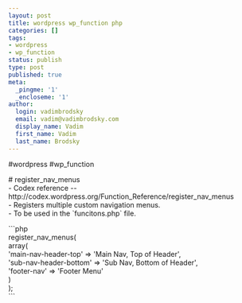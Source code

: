 ```yaml
---
layout: post
title: wordpress wp_function php
categories: []
tags:
- wordpress
- wp_function
status: publish
type: post
published: true
meta:
  _pingme: '1'
  _encloseme: '1'
author:
  login: vadimbrodsky
  email: vadim@vadimbrodsky.com
  display_name: Vadim
  first_name: Vadim
  last_name: Brodsky
---
```

<p>#wordpress #wp_function</p>
<p># register_nav_menus<br />
- Codex reference -- http://codex.wordpress.org/Function_Reference/register_nav_menus<br />
- Registers multiple custom navigation menus.<br />
- To be used in the `funcitons.php` file.</p>
<p>```php<br />
register_nav_menus(<br />
    array(<br />
        'main-nav-header-top' =&gt; 'Main Nav, Top of Header',<br />
        'sub-nav-header-bottom' =&gt; 'Sub Nav, Bottom of Header',<br />
        'footer-nav' =&gt; 'Footer Menu'<br />
    )<br />
);<br />
```</p>
